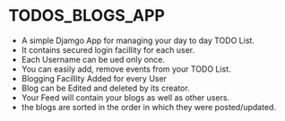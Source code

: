 # TODOS_BLOGS_APP
- A simple Djamgo App for managing your day to day TODO List.
- It contains secured login facillity for each user.
- Each Username can be ued only once.
- You can easily add, remove events from your TODO List. 
- Blogging Facillity Added for every User
- Blog can be Edited and deleted by its creator.
- Your Feed will contain your blogs as well as other users.
- the blogs are sorted in the order in which they were posted/updated.

